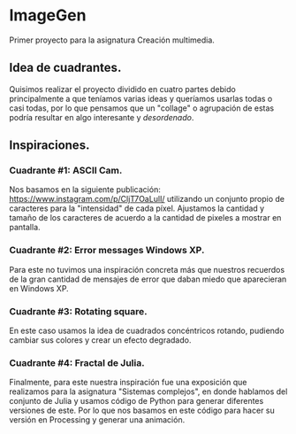 # ImageGen
Primer proyecto para la asignatura Creación multimedia.

## Idea de cuadrantes.
Quisimos realizar el proyecto dividido en cuatro partes debido principalmente a que teníamos varias ideas y queríamos usarlas todas o casi todas, por lo que pensamos que un "collage" o agrupación de estas podría resultar en algo interesante y *desordenado*.

## Inspiraciones.

### Cuadrante #1: ASCII Cam.
Nos basamos en la siguiente publicación: https://www.instagram.com/p/CljT7OaLulI/ utilizando un conjunto propio de caracteres para la "intensidad" de cada píxel.
Ajustamos la cantidad y tamaño de los caracteres de acuerdo a la cantidad de pixeles a mostrar en pantalla.

### Cuadrante #2: Error messages Windows XP.
Para este no tuvimos una inspiración concreta más que nuestros recuerdos de la gran cantidad de mensajes de error que daban miedo que aparecieran en Windows XP.

### Cuadrante #3: Rotating square.
En este caso usamos la idea de cuadrados concéntricos rotando, pudiendo cambiar sus colores y crear un efecto degradado.

### Cuadrante #4: Fractal de Julia.
Finalmente, para este nuestra inspiración fue una exposición que realizamos para la asignatura "Sistemas complejos", en donde hablamos del conjunto de Julia y usamos código de Python para generar diferentes versiones de este. Por lo que nos basamos en este código para hacer su versión en Processing y generar una animación.